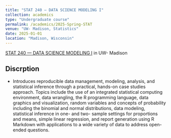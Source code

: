 ```yaml
---
title: "STAT 240 — DATA SCIENCE MODELING I"
collection: academics
type: "Undergraduate course"
permalink: /academics/2025-Spring-STAT
venue: "UW- Madison, Statistics"
date: 2025-01-01
location: "Madison, Wisconsin"
---
```


[STAT 240 — DATA SCIENCE MODELING I](https://guide.wisc.edu/courses/stat/) in UW- Madison

Discrption
------
- Introduces reproducible data management, modeling, analysis, and statistical inference through a practical, hands-on case studies approach. Topics include the use of an integrated statistical computing environment, data wrangling, the R programming language, data graphics and visualization, random variables and concepts of probability including the binomial and normal distributions, data modeling, statistical inference in one- and two- sample settings for proportions and means, simple linear regression, and report generation using R Markdown with applications to a wide variety of data to address open-ended questions.